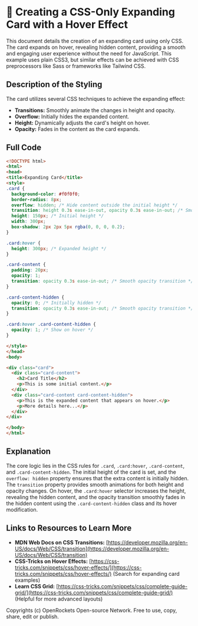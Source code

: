 # 🐞 Creating a CSS-Only Expanding Card with a Hover Effect


This document details the creation of an expanding card using only CSS.  The card expands on hover, revealing hidden content, providing a smooth and engaging user experience without the need for JavaScript.  This example uses plain CSS3, but similar effects can be achieved with CSS preprocessors like Sass or frameworks like Tailwind CSS.


## Description of the Styling

The card utilizes several CSS techniques to achieve the expanding effect:

* **Transitions:** Smoothly animate the changes in height and opacity.
* **Overflow:** Initially hides the expanded content.
* **Height:** Dynamically adjusts the card's height on hover.
* **Opacity:** Fades in the content as the card expands.


## Full Code

```html
<!DOCTYPE html>
<html>
<head>
<title>Expanding Card</title>
<style>
.card {
  background-color: #f0f0f0;
  border-radius: 8px;
  overflow: hidden; /* Hide content outside the initial height */
  transition: height 0.3s ease-in-out, opacity 0.3s ease-in-out; /* Smooth transitions */
  height: 150px; /* Initial height */
  width: 300px;
  box-shadow: 2px 2px 5px rgba(0, 0, 0, 0.2);
}

.card:hover {
  height: 300px; /* Expanded height */
}

.card-content {
  padding: 20px;
  opacity: 1;
  transition: opacity 0.3s ease-in-out; /* Smooth opacity transition */
}

.card-content-hidden {
  opacity: 0; /* Initially hidden */
  transition: opacity 0.3s ease-in-out; /* Smooth opacity transition */
}

.card:hover .card-content-hidden {
  opacity: 1; /* Show on hover */
}

</style>
</head>
<body>

<div class="card">
  <div class="card-content">
    <h2>Card Title</h2>
    <p>This is some initial content.</p>
  </div>
  <div class="card-content card-content-hidden">
    <p>This is the expanded content that appears on hover.</p>
    <p>More details here...</p>
  </div>
</div>

</body>
</html>
```


## Explanation

The core logic lies in the CSS rules for `.card`, `.card:hover`, `.card-content`, and `.card-content-hidden`.  The initial height of the card is set, and the `overflow: hidden` property ensures that the extra content is initially hidden. The `transition` property provides smooth animations for both height and opacity changes.  On hover, the `.card:hover` selector increases the height, revealing the hidden content, and the opacity transition smoothly fades in the hidden content using the `.card-content-hidden` class and its hover modification.


## Links to Resources to Learn More

* **MDN Web Docs on CSS Transitions:** [https://developer.mozilla.org/en-US/docs/Web/CSS/transition](https://developer.mozilla.org/en-US/docs/Web/CSS/transition)
* **CSS-Tricks on Hover Effects:** [https://css-tricks.com/snippets/css/hover-effects/](https://css-tricks.com/snippets/css/hover-effects/)  (Search for expanding card examples)
* **Learn CSS Grid:** [https://css-tricks.com/snippets/css/complete-guide-grid/](https://css-tricks.com/snippets/css/complete-guide-grid/) (Helpful for more advanced layouts)


Copyrights (c) OpenRockets Open-source Network. Free to use, copy, share, edit or publish.

